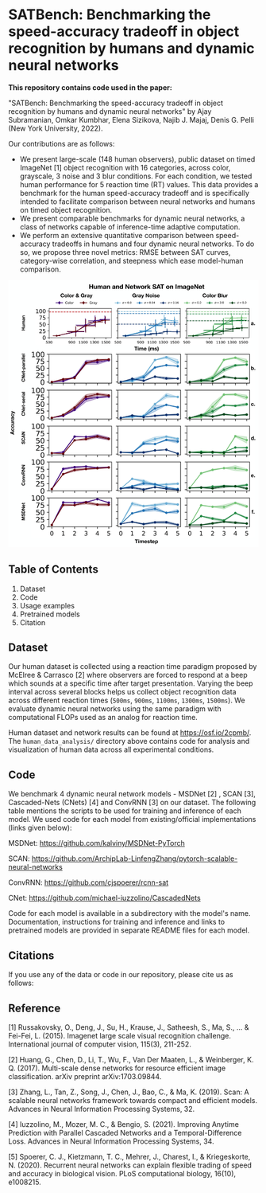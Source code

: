 # SATBench: Benchmarking the speed-accuracy tradeoff in object recognition by humans and dynamic neural networks

**This repository contains code used in the paper:**

"SATBench: Benchmarking the speed-accuracy tradeoff in object recognition by humans and dynamic neural networks" by Ajay Subramanian, Omkar Kumbhar, Elena Sizikova, Najib J. Majaj, Denis G. Pelli (New York University, 2022).

Our contributions are as follows:
* We present large-scale (148 human observers), public dataset on timed ImageNet [1] object recognition with 16 categories, across color, grayscale, 3 noise and 3 blur conditions. For each condition, we tested human performance for 5 reaction time (RT) values. This data provides a benchmark for the human speed-accuracy tradeoff and is specifically intended to facilitate comparison between neural networks and humans on timed object recognition.
* We present comparable benchmarks for dynamic neural networks, a class of networks capable of inference-time adaptive computation.
* We perform an extensive quantitative comparison between speed-accuracy tradeoffs in humans and four dynamic neural networks. To do so, we propose three novel metrics: RMSE between SAT curves, category-wise correlation, and steepness which ease model-human comparison.

![](assets/human-network-sat.jpeg)

## Table of Contents
1. Dataset
2. Code
3. Usage examples
4. Pretrained models
5. Citation

## Dataset
Our human dataset is collected using a reaction time paradigm proposed by McElree & Carrasco [2] where observers are forced to respond at a beep which sounds at a specific time after target presentation. Varying the beep interval across several blocks helps us collect object recognition data across different reaction times (`500ms`, `900ms`, `1100ms`, `1300ms`, `1500ms`). We evaluate dynamic neural networks using the same paradigm with computational FLOPs used as an analog for reaction time.

Human dataset and network results can be found at https://osf.io/2cpmb/. The `human_data_analysis/` directory above contains code for analysis and visualization of human data across all experimental conditions.

## Code
We benchmark 4 dynamic neural network models - MSDNet [2] , SCAN [3], Cascaded-Nets (CNets) [4]  and ConvRNN [3] on our dataset. The following table mentions the scripts to be used for training and inference of each model. We used code for each model from existing/official implementations (links given below):

MSDNet: https://github.com/kalviny/MSDNet-PyTorch

SCAN: https://github.com/ArchipLab-LinfengZhang/pytorch-scalable-neural-networks

ConvRNN: https://github.com/cjspoerer/rcnn-sat

CNet: https://github.com/michael-iuzzolino/CascadedNets

Code for each model is available in a subdirectory with the model's name. Documentation, instructions for training and inference and links to pretrained models are provided in separate README files for each model.

## Citations
If you use any of the data or code in our repository, please cite us as follows:

## Reference
[1] Russakovsky, O., Deng, J., Su, H., Krause, J., Satheesh, S., Ma, S., ... & Fei-Fei, L. (2015). Imagenet large scale visual recognition challenge. International journal of computer vision, 115(3), 211-252.

[2] Huang, G., Chen, D., Li, T., Wu, F., Van Der Maaten, L., & Weinberger, K. Q. (2017). Multi-scale dense networks for resource efficient image classification. arXiv preprint arXiv:1703.09844.

[3] Zhang, L., Tan, Z., Song, J., Chen, J., Bao, C., & Ma, K. (2019). Scan: A scalable neural networks framework towards compact and efficient models. Advances in Neural Information Processing Systems, 32.

[4] Iuzzolino, M., Mozer, M. C., & Bengio, S. (2021). Improving Anytime Prediction with Parallel Cascaded Networks and a Temporal-Difference Loss. Advances in Neural Information Processing Systems, 34.

[5] Spoerer, C. J., Kietzmann, T. C., Mehrer, J., Charest, I., & Kriegeskorte, N. (2020). Recurrent neural networks can explain flexible trading of speed and accuracy in biological vision. PLoS computational biology, 16(10), e1008215.
